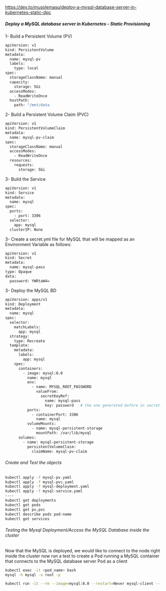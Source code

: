
https://dev.to/musolemasu/deploy-a-mysql-database-server-in-kubernetes-static-dpc

##### Deploy a MySQL database server in Kubernetes - Static Provisioning

1- Build a Persistent Volume (PV)
``````sh
apiVersion: v1
kind: PersistentVolume
metadata:
  name: mysql-pv
  labels:
    type: local
spec:
  storageClassName: manual
  capacity:
    storage: 5Gi
  accessModes:
    - ReadWriteOnce
  hostPath:
    path: "/mnt/data

``````
2-  Build a Persistent Volume Claim (PVC)
``````sh
apiVersion: v1
kind: PersistentVolumeClaim
metadata:
  name: mysql-pv-claim
spec:
  storageClassName: manual
  accessModes:
    - ReadWriteOnce
  resources:
    requests:
      storage: 5Gi
``````
3- Build the Service  
``````sh
apiVersion: v1
kind: Service
metadata:
  name: mysql
spec:
  ports:
    - port: 3306
  selector:
    app: mysql
  clusterIP: None
``````
3- Create a secret.yml file for MySQL that will be mapped as an Environment Variable as follows:
``````sh
apiVersion: v1
kind: Secret
metadata:
  name: mysql-pass
type: Opaque
data:
  password: YWRtaW4=
``````
3- Deploy the MySQL BD
``````sh
apiVersion: apps/v1
kind: Deployment
metadata:
  name: mysql
spec:
  selector:
    matchLabels:
      app: mysql
  strategy:
    type: Recreate
  template:
    metadata:
      labels:
        app: mysql
    spec:
      containers:
        - image: mysql:8.0
          name: mysql
          env:
            - name: MYSQL_ROOT_PASSWORD
              valueFrom:
                secretKeyRef:
                  name: mysql-pass
                  key: password   # the one generated before in secret.yml
          ports:
            - containerPort: 3306
              name: mysql
          volumeMounts:
            - name: mysql-persistent-storage
              mountPath: /var/lib/mysql
      volumes:
        - name: mysql-persistent-storage
          persistentVolumeClaim:
            claimName: mysql-pv-claim
``````
###### Create and Test the objects
``````sh
kubectl apply -f mysql-pv.yaml
kubectl apply -f mysql-pvc.yaml
kubectl apply -f mysql-deployment.yaml
kubectl apply -f mysql-service.yaml
----
kubectl get deployments
kubectl get pods
kubectl get pv,pvc
kubectl describe pods pod-name
kubectl get services

``````
###### Testing the Mysql Deployment/Access the MySQL Database inside the cluster
Now that the MySQL is deployed, we would like to connect to the node right inside the cluster
now run a test to create a Pod running a MySQL container that connects to the MySQL database server Pod as a client
``````sh
kubectl exec -it <pod_name> bash
mysql -h mysql -u root -p 

kubectl run -it --rm --image=mysql:8.0 --restart=Never mysql-client -- mysql -h mysql -password="password"

``````